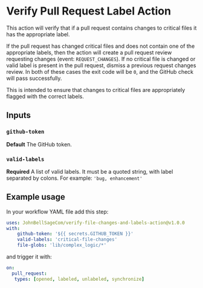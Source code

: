 # Verify Pull Request Label Action

This action will verify that if a pull request contains changes to critical files it has the appropriate label.

If the pull request has changed critical files and does not contain one of the appropriate labels, then the action will create a pull request review requesting changes (event: `REQUEST_CHANGES`). If no critical file is changed or valid label is present in the pull request, dismiss a previous request changes review. In both of these cases the exit code will be `0`, and the GitHub check will pass successfully.

This is intended to ensure that changes to critical files are appropriately flagged with the correct labels.

## Inputs

### `github-token`

**Default** The GitHub token.

### `valid-labels`

**Required** A list of valid labels. It must be a quoted string, with label separated by colons. For example: `'bug, enhancement'`

### 

## Example usage

In your workflow YAML file add this step:
```yaml
uses: JohnBellSageCom/verify-file-changes-and-labels-action@v1.0.0
with:
    github-token: '${{ secrets.GITHUB_TOKEN }}'
    valid-labels: 'critical-file-changes'
    file-globs: 'lib/complex_logic/*'
```

and trigger it with:
```yaml
on:
  pull_request:
   types: [opened, labeled, unlabeled, synchronize]
```
